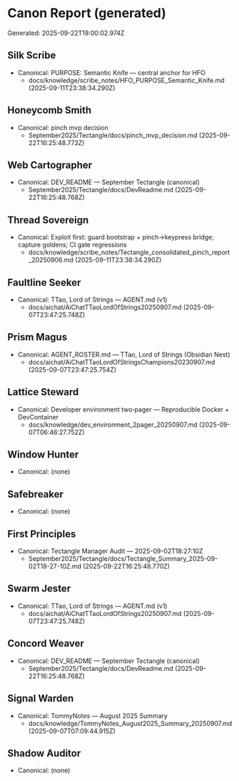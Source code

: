 # Canon Report (generated)

Generated: 2025-09-22T19:00:02.974Z

## Silk Scribe
- Canonical: PURPOSE: Semantic Knife — central anchor for HFO
  - docs/knowledge/scribe_notes/HFO_PURPOSE_Semantic_Knife.md (2025-09-11T23:38:34.290Z)

## Honeycomb Smith
- Canonical: pinch mvp decision
  - September2025/Tectangle/docs/pinch_mvp_decision.md (2025-09-22T16:25:48.773Z)

## Web Cartographer
- Canonical: DEV_README — September Tectangle (canonical)
  - September2025/Tectangle/docs/DevReadme.md (2025-09-22T16:25:48.768Z)

## Thread Sovereign
- Canonical: Exploit first: guard bootstrap + pinch→keypress bridge; capture goldens; CI gate regressions
  - docs/knowledge/scribe_notes/Tectangle_consolidated_pinch_report_20250906.md (2025-09-11T23:38:34.290Z)

## Faultline Seeker
- Canonical: TTao, Lord of Strings — AGENT.md (v1)
  - docs/aichat/AiChatTTaoLordOfStrings20250907.md (2025-09-07T23:47:25.748Z)

## Prism Magus
- Canonical: AGENT\_ROSTER.md — TTao, Lord of Strings (Obsidian Nest)
  - docs/aichat/AiChatTTaoLordOfStringsChampions20230907.md (2025-09-07T23:47:25.754Z)

## Lattice Steward
- Canonical: Developer environment two‑pager — Reproducible Docker + DevContainer
  - docs/knowledge/dev_environment_2pager_20250907.md (2025-09-07T06:46:27.752Z)

## Window Hunter
- Canonical: (none)

## Safebreaker
- Canonical: (none)

## First Principles
- Canonical: Tectangle Manager Audit — 2025-09-02T18:27:10Z
  - September2025/Tectangle/docs/Tectangle_Summary_2025-09-02T18-27-10Z.md (2025-09-22T16:25:48.770Z)

## Swarm Jester
- Canonical: TTao, Lord of Strings — AGENT.md (v1)
  - docs/aichat/AiChatTTaoLordOfStrings20250907.md (2025-09-07T23:47:25.748Z)

## Concord Weaver
- Canonical: DEV_README — September Tectangle (canonical)
  - September2025/Tectangle/docs/DevReadme.md (2025-09-22T16:25:48.768Z)

## Signal Warden
- Canonical: TommyNotes — August 2025 Summary
  - docs/knowledge/TommyNotes_August2025_Summary_20250907.md (2025-09-07T07:09:44.915Z)

## Shadow Auditor
- Canonical: (none)

